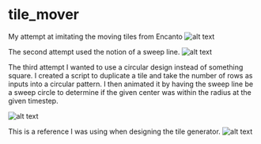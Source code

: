 # tile_mover
My attempt at imitating the moving tiles from Encanto
![alt text](https://github.com/koalathekid/tile_mover/blob/main/image/first_attempt.gif)

The second attempt used the notion of a sweep line. 
![alt text](https://github.com/koalathekid/tile_mover/blob/main/image/first_attempt.gif/second_attempt.GIF)


The third attempt I wanted to use a circular design instead of something square. 
I created a script to duplicate a tile and take the number of rows as inputs into a circular pattern.
I then animated it by having the sweep line be a sweep circle to determine if the given center was within the radius
at the given timestep. 

![alt text](https://github.com/koalathekid/tile_mover/blob/main/image/circleTile.gif)

This is a reference I was using when designing the tile generator. 
![alt text](https://github.com/koalathekid/tile_mover/blob/main/image/ref-circle.gif)
